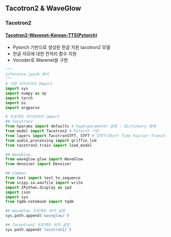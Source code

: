 ## Tacotron2 & WaveGlow

### Tacotron2
#### [Tacotron2-Wavenet-Korean-TTS(Pytorch)](https://github.com/hccho2/Tacotron2-Wavenet-Korean-TTS) 
- Pytorch 기반으로 생성된 한글 지원 tacotron2 모델
- 한글 자모에 대한 전처리 함수 지원
- Vocoder로 Wavenet을 구현
```python
"""
inference.ipynb 해석
"""
# 기본 라이브러리 Import
import sys
import numpy as np
import torch
import os
import argparse

# 프로젝트 라이브러리 import
## Tacotron2
from hparams import defaults # hyperparameter 설정 : dictinoary 형태
from model import Tacotron2 # Pytorch 기반
from layers import TacotronSTFT, STFT # STFT(Short Time Fourier Transform)
from audio_processing import griffin_lim
from tacotron2.train import load_model

## WaveGlow
from waveglow.glow import WaveGlow
from denoiser import Denoiser

## Common
from text import text_to_sequence
from scipy.io.wavfile import write
import IPython.display as ipd
import json
import sys
from tqdm.notebook import tqdm

## WaveGlow 프로젝트 위치 설정
sys.path.append('waveglow/')

## Tacontron2 프로젝트 위치 설정
sys.path.append('tacotron2/')
```
